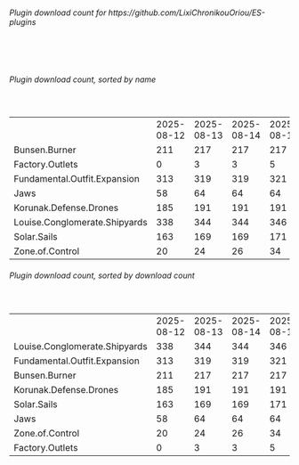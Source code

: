 <h6>Plugin download count for https://github.com/LixiChronikouOriou/ES-plugins</h6><br>
<br>
<h6>Plugin download count, sorted by name</h6><sub><sup><br>
<table>
	<tr>
		<td></td>
		<td>2025-08-12</td>
		<td>2025-08-13</td>
		<td>2025-08-14</td>
		<td>2025-08-15</td>
		<td>2025-08-16</td>
		<td>2025-08-17</td>
		<td>2025-08-18</td>
		<td>today +</td>
	</tr>
	<tr>
		<td>Bunsen.Burner</td>
		<td>211</td>
		<td>217</td>
		<td>217</td>
		<td>217</td>
		<td>218</td>
		<td>218</td>
		<td>218</td>
		<td></td>
	</tr>
	<tr>
		<td>Factory.Outlets</td>
		<td>0</td>
		<td>3</td>
		<td>3</td>
		<td>5</td>
		<td>9</td>
		<td>9</td>
		<td>9</td>
		<td></td>
	</tr>
	<tr>
		<td>Fundamental.Outfit.Expansion</td>
		<td>313</td>
		<td>319</td>
		<td>319</td>
		<td>321</td>
		<td>323</td>
		<td>325</td>
		<td>325</td>
		<td></td>
	</tr>
	<tr>
		<td>Jaws</td>
		<td>58</td>
		<td>64</td>
		<td>64</td>
		<td>64</td>
		<td>66</td>
		<td>66</td>
		<td>66</td>
		<td></td>
	</tr>
	<tr>
		<td>Korunak.Defense.Drones</td>
		<td>185</td>
		<td>191</td>
		<td>191</td>
		<td>191</td>
		<td>193</td>
		<td>195</td>
		<td>195</td>
		<td></td>
	</tr>
	<tr>
		<td>Louise.Conglomerate.Shipyards</td>
		<td>338</td>
		<td>344</td>
		<td>344</td>
		<td>346</td>
		<td>348</td>
		<td>350</td>
		<td>350</td>
		<td></td>
	</tr>
	<tr>
		<td>Solar.Sails</td>
		<td>163</td>
		<td>169</td>
		<td>169</td>
		<td>171</td>
		<td>173</td>
		<td>175</td>
		<td>175</td>
		<td></td>
	</tr>
	<tr>
		<td>Zone.of.Control</td>
		<td>20</td>
		<td>24</td>
		<td>26</td>
		<td>34</td>
		<td>36</td>
		<td>36</td>
		<td>38</td>
		<td>+ 2</td>
	</tr>
</table>
</sub></sup>
<h6>Plugin download count, sorted by download count</h6><sub><sup><br>
<table>
	<tr>
		<td></td>
		<td>2025-08-12</td>
		<td>2025-08-13</td>
		<td>2025-08-14</td>
		<td>2025-08-15</td>
		<td>2025-08-16</td>
		<td>2025-08-17</td>
		<td>2025-08-18</td>
		<td>today +</td>
	</tr>
	<tr>
		<td>Louise.Conglomerate.Shipyards</td>
		<td>338</td>
		<td>344</td>
		<td>344</td>
		<td>346</td>
		<td>348</td>
		<td>350</td>
		<td>350</td>
		<td></td>
	</tr>
	<tr>
		<td>Fundamental.Outfit.Expansion</td>
		<td>313</td>
		<td>319</td>
		<td>319</td>
		<td>321</td>
		<td>323</td>
		<td>325</td>
		<td>325</td>
		<td></td>
	</tr>
	<tr>
		<td>Bunsen.Burner</td>
		<td>211</td>
		<td>217</td>
		<td>217</td>
		<td>217</td>
		<td>218</td>
		<td>218</td>
		<td>218</td>
		<td></td>
	</tr>
	<tr>
		<td>Korunak.Defense.Drones</td>
		<td>185</td>
		<td>191</td>
		<td>191</td>
		<td>191</td>
		<td>193</td>
		<td>195</td>
		<td>195</td>
		<td></td>
	</tr>
	<tr>
		<td>Solar.Sails</td>
		<td>163</td>
		<td>169</td>
		<td>169</td>
		<td>171</td>
		<td>173</td>
		<td>175</td>
		<td>175</td>
		<td></td>
	</tr>
	<tr>
		<td>Jaws</td>
		<td>58</td>
		<td>64</td>
		<td>64</td>
		<td>64</td>
		<td>66</td>
		<td>66</td>
		<td>66</td>
		<td></td>
	</tr>
	<tr>
		<td>Zone.of.Control</td>
		<td>20</td>
		<td>24</td>
		<td>26</td>
		<td>34</td>
		<td>36</td>
		<td>36</td>
		<td>38</td>
		<td>+ 2</td>
	</tr>
	<tr>
		<td>Factory.Outlets</td>
		<td>0</td>
		<td>3</td>
		<td>3</td>
		<td>5</td>
		<td>9</td>
		<td>9</td>
		<td>9</td>
		<td></td>
	</tr>
</table>
</sub></sup>
